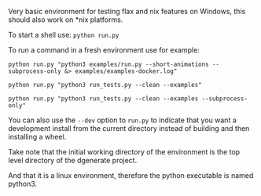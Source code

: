 Very basic environment for testing flax and nix features on Windows, this should also work on *nix platforms.

To start a shell use: ``python run.py``

To run a command in a fresh environment use for example:

```
python run.py "python3 examples/run.py --short-animations --subprocess-only &> examples/examples-docker.log"

python run.py "python3 run_tests.py --clean --examples"

python run.py "python3 run_tests.py --clean --examples --subprocess-only"
```

You can also use the ``--dev`` option to ``run.py`` to indicate that you want a development install
from the current directory instead of building and then installing a wheel.

Take note that the initial working directory of the environment is the top level directory of the dgenerate project.

And that it is a linux environment, therefore the python executable is named python3.